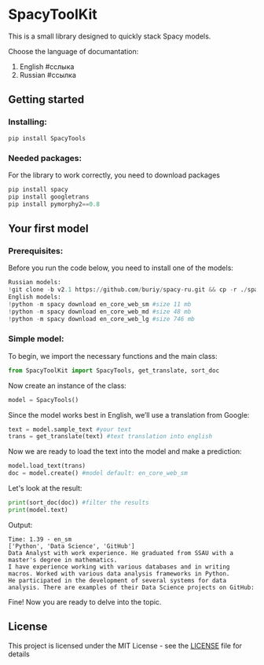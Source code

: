 # SpacyToolKit
This is a small library designed to quickly stack Spacy models.

Choose the language of documantation:
1) English #сслыка
2) Russian #ссылка

## Getting started
### Installing: ###

```
pip install SpacyTools
```
### Needed packages: ###
For the library to work correctly, you need to download packages
```python
pip install spacy
pip install googletrans
pip install pymorphy2==0.8
```

## Your first model ##

### Prerequisites: ###

Before you run the code below, you need to install one of the models:
```python
Russian models:
!git clone -b v2.1 https://github.com/buriy/spacy-ru.git && cp -r ./spacy-ru/ru2/.
English models:
!python -m spacy download en_core_web_sm #size 11 mb
!python -m spacy download en_core_web_md #size 48 mb
!python -m spacy download en_core_web_lg #size 746 mb
```

### Simple model: ###

To begin, we import the necessary functions and the main class:
```python
from SpacyToolKit import SpacyTools, get_translate, sort_doc
```
Now create an instance of the class:
```python
model = SpacyTools()
```
Since the model works best in English, we’ll use a translation from Google:
```python
text = model.sample_text #your text
trans = get_translate(text) #text translation into english
```

Now we are ready to load the text into the model and make a prediction:
```python
model.load_text(trans)
doc = model.create() #model default: en_core_web_sm
```
Let's look at the result:
```python
print(sort_doc(doc)) #filter the results
print(model.text)
```
Output:
```
Time: 1.39 - en_sm
['Python', 'Data Science', 'GitHub']
Data Analyst with work experience. He graduated from SSAU with a master's degree in mathematics.
I have experience working with various databases and in writing macros. Worked with various data analysis frameworks in Python.
He participated in the development of several systems for data analysis. There are examples of their Data Science projects on GitHub:
```
Fine! Now you are ready to delve into the topic.

## License
This project is licensed under the MIT License - see the [LICENSE](https://github.com/Lednik7/SpacyTools/blob/master/LICENSE) file for details
